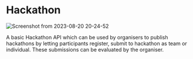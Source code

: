 # Hackathon

![Screenshot from 2023-08-20 20-24-52](https://github.com/Akshaj000/Hackathon/assets/83636572/e705b0a3-544f-4ef8-b694-329a227d608e)


A basic Hackathon API which can be used by organisers to publish hackathons by letting participants register, submit to hackathon as team or individual. These submissions can be evaluated by the organiser.
